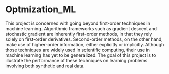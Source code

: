 # Optmization_ML

This project is concerned with going beyond first-order techniques in machine learning. Algorithmic
frameworks such as gradient descent and stochastic gradient are inherently first-order methods, in
that they rely solely on first-order derivatives. Second-order methods, on the other hand, make
use of higher-order information, either explicitly or implicitly. Although those techniques are widely
used in scientific computing, their use in machine learning has yet to be generalized. The goal of
this project is to illustrate the performance of these techniques on learning problems involving both
synthetic and real data.
